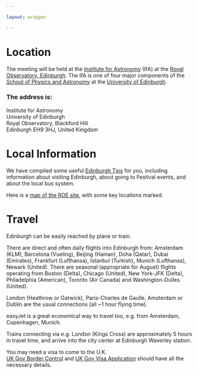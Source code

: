 ```yaml
---

layout: wrapper

---
```


# Location                
The meeting will be held at the [Institute for Astronomy](https://www.roe.ac.uk/ifa/) (IfA) at the [Royal Observatory, Edinburgh](https://www.roe.ac.uk). The IfA is one of four major components of the [School of Physics and Astronomy](https://www.ph.ed.ac.uk) at the [University of Edinburgh](https://www.ed.ac.uk). 

### The address is:

Institute for Astronomy  
University of Edinburgh  
Royal Observatory, Blackford Hill  
Edinburgh EH9 3HJ, United Kingdom

# Local Information

We have compiled some useful [Edinburgh Tips](Edinburgh_tips) for you, including information about visiting Edinburgh, about going to Festival events, and about the local bus system.

Here is a [map of the ROE site](assets/pdf/ROE-map.pdf), with some key locations marked.


# Travel
Edinburgh can be easily reached by plane or train.

There are direct and often daily flights into Edinburgh from: Amsterdam (KLM), Barcelona (Vueling), Beijing (Hainan), Doha (Qatar), Dubai (Emirates), Frankfurt (Lufthansa), Istanbul (Turkish), Munich (Lufthansa), Newark (United). There are seasonal (appropriate for August) flights operating from Boston (Delta), Chicago (United), New York-JFK (Delta), Philadelphia (American), Toronto (Air Canada) and Washington-Dulles (United). 

London (Heathrow or Gatwick), Paris-Charles de Gaulle, Amsterdam or Dublin are the usual connections (all ~1 hour flying time). 

easyJet is a great economical way to travel too, e.g. from Amsterdam, Copenhagen, Munich. 

Trains connecting via e.g. London (Kings Cross) are approximately 5 hours in travel time, and arrive into the city center at Edinburgh Waverley station. 


You may need a visa to come to the U.K.  
[UK Gov Border Control](https://www.gov.uk/uk-border-control) and [UK Gov Visa Application](https://www.gov.uk/apply-to-come-to-the-uk) should have all the necessary details. 
